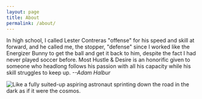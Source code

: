```yaml
---
layout: page
title: About
permalink: /about/
---
```


In high school, I called Lester Contreras "offense" for his speed and skill at forward, and he called me, the stopper, "defense" since I worked like the Energizer Bunny to get the ball and get it back to him, despite the fact I had never played soccer before.  Most Hustle & Desire is an honorific given to someone who headlong follows his passion with all his capacity while his skill struggles to keep up.  *--Adam Halbur*

![Like a fully suited-up aspiring astronaut sprinting down the road in the dark as if it were the cosmos.](http://bestanimations.com/Earth&Space/astronaut-clown-running-animation-2.gif)
